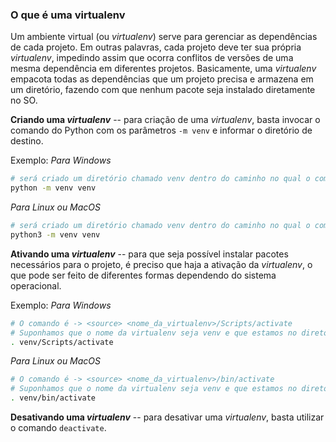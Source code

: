 ### O que é uma virtualenv
Um ambiente virtual (ou _virtualenv_) serve para gerenciar as dependências de cada projeto. Em outras palavras, cada projeto deve ter sua própria _virtualenv_, impedindo assim que ocorra conflitos de versões de uma mesma dependência em diferentes projetos. Basicamente, uma _virtualenv_ empacota todas as dependências que um projeto precisa e armazena em um diretório, fazendo com que nenhum pacote seja instalado diretamente no SO.

**Criando uma _virtualenv_** -- para criação de uma _virtualenv_, basta invocar o comando do Python com os parâmetros `-m venv` e informar o diretório de destino.

Exemplo:
_Para Windows_
```bash
# será criado um diretório chamado venv dentro do caminho no qual o comando foi invocado
python -m venv venv
```

_Para Linux ou MacOS_
```bash
# será criado um diretório chamado venv dentro do caminho no qual o comando foi invocado
python3 -m venv venv
```

**Ativando uma _virtualenv_** -- para que seja possível instalar pacotes necessários para o projeto, é preciso que haja a ativação da _virtualenv_, o que pode ser feito de diferentes formas dependendo do sistema operacional.

Exemplo: 
_Para Windows_
```bash
# O comando é -> <source> <nome_da_virtualenv>/Scripts/activate
# Suponhamos que o nome da virtualenv seja venv e que estamos no diretório onde ela foi criada
. venv/Scripts/activate
```

_Para Linux ou MacOS_
```bash
# O comando é -> <source> <nome_da_virtualenv>/bin/activate
# Suponhamos que o nome da virtualenv seja venv e que estamos no diretório onde ela foi criada
. venv/bin/activate
```

**Desativando uma _virtualenv_** -- para desativar uma _virtualenv_, basta utilizar o comando `deactivate`.